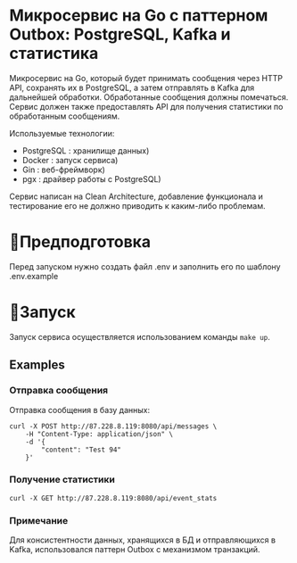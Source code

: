 # Микросервис на Go с паттерном Outbox: PostgreSQL, Kafka и статистика

Микросервис на Go, который будет принимать сообщения через HTTP API, сохранять их в PostgreSQL, а затем отправлять в Kafka для дальнейшей обработки. Обработанные сообщения должны помечаться. Сервис должен также предоставлять API для получения статистики по обработанным сообщениям.


Используемые технологии:
- PostgreSQL : xранилище данных)
- Docker     : запуск сервиса)
- Gin        : веб-фреймворк)
- pgx        : драйвер работы с PostgreSQL)

Сервис написан на Clean Architecture, добавление функционала и тестирование его не должно приводить к каким-либо проблемам.

# 🔧Предподготовка
Перед запуском нужно создать файл .env и заполнить его по шаблону .env.example

# 🚀Запуск 

Запуск сервиса осуществляется использованием команды `make up`.

## Examples

### Отправка сообщения

Отправка сообщения в базу данных:

```curl
curl -X POST http://87.228.8.119:8080/api/messages \     
    -H "Content-Type: application/json" \
    -d '{
        "content": "Test 94"
    }'
```

### Получение статистики
```curl
curl -X GET http://87.228.8.119:8080/api/event_stats
```

### Примечание

Для консистентности данных, хранящихся в БД и отправляющихся в Kafka, использовался паттерн Outbox с механизмом транзакций.

